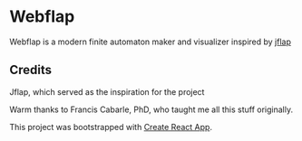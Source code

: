 # Webflap

Webflap is a modern finite automaton maker and visualizer inspired by [jflap](http://www.jflap.org)

## Credits

Jflap, which served as the inspiration for the project

Warm thanks to Francis Cabarle, PhD, who taught me all this stuff originally.

This project was bootstrapped with [Create React App](https://github.com/facebook/create-react-app).
